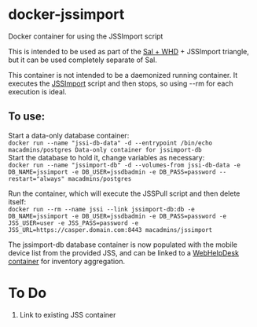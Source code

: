 # docker-jssimport
Docker container for using the JSSImport script

This is intended to be used as part of the [Sal + WHD](https://registry.hub.docker.com/u/macadmins/salwhd/) + JSSImport triangle, but it can be used completely separate of Sal.

This container is not intended to be a daemonized running container.  It executes the [JSSImport](https://github.com/nmcspadden/JSSImport) script and then stops, so using --rm for each execution is ideal.

To use:
-----

Start a data-only database container:  
`docker run --name "jssi-db-data" -d --entrypoint /bin/echo macadmins/postgres Data-only container for jssimport-db`  
Start the database to hold it, change variables as necessary:  
`docker run --name "jssimport-db" -d --volumes-from jssi-db-data -e DB_NAME=jssimport -e DB_USER=jssdbadmin -e DB_PASS=password --restart="always" macadmins/postgres`  

Run the container, which will execute the JSSPull script and then delete itself:  
`docker run --rm --name jssi --link jssimport-db:db -e DB_NAME=jssimport -e DB_USER=jssdbadmin -e DB_PASS=password -e JSS_USER=user -e JSS_PASS=password -e JSS_URL=https://casper.domain.com:8443 macadmins/jssimport`  

The jssimport-db database container is now populated with the mobile device list from the provided JSS, and can be linked to a [WebHelpDesk container](https://registry.hub.docker.com/u/macadmins/whd/) for inventory aggregation.

# To Do
  1.  Link to existing JSS container
